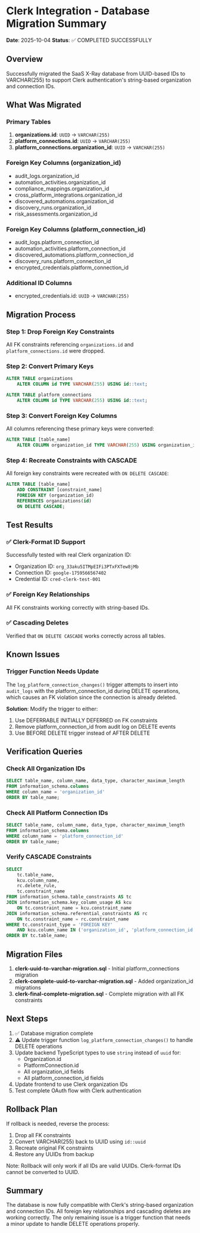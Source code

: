 # Clerk Integration - Database Migration Summary

**Date**: 2025-10-04
**Status**: ✅ COMPLETED SUCCESSFULLY

## Overview

Successfully migrated the SaaS X-Ray database from UUID-based IDs to VARCHAR(255) to support Clerk authentication's string-based organization and connection IDs.

## What Was Migrated

### Primary Tables
1. **organizations.id**: `UUID` → `VARCHAR(255)`
2. **platform_connections.id**: `UUID` → `VARCHAR(255)`
3. **platform_connections.organization_id**: `UUID` → `VARCHAR(255)`

### Foreign Key Columns (organization_id)
- audit_logs.organization_id
- automation_activities.organization_id
- compliance_mappings.organization_id
- cross_platform_integrations.organization_id
- discovered_automations.organization_id
- discovery_runs.organization_id
- risk_assessments.organization_id

### Foreign Key Columns (platform_connection_id)
- audit_logs.platform_connection_id
- automation_activities.platform_connection_id
- discovered_automations.platform_connection_id
- discovery_runs.platform_connection_id
- encrypted_credentials.platform_connection_id

### Additional ID Columns
- encrypted_credentials.id: `UUID` → `VARCHAR(255)`

## Migration Process

### Step 1: Drop Foreign Key Constraints
All FK constraints referencing `organizations.id` and `platform_connections.id` were dropped.

### Step 2: Convert Primary Keys
```sql
ALTER TABLE organizations
    ALTER COLUMN id TYPE VARCHAR(255) USING id::text;

ALTER TABLE platform_connections
    ALTER COLUMN id TYPE VARCHAR(255) USING id::text;
```

### Step 3: Convert Foreign Key Columns
All columns referencing these primary keys were converted:
```sql
ALTER TABLE [table_name]
    ALTER COLUMN organization_id TYPE VARCHAR(255) USING organization_id::text;
```

### Step 4: Recreate Constraints with CASCADE
All foreign key constraints were recreated with `ON DELETE CASCADE`:
```sql
ALTER TABLE [table_name]
    ADD CONSTRAINT [constraint_name]
    FOREIGN KEY (organization_id)
    REFERENCES organizations(id)
    ON DELETE CASCADE;
```

## Test Results

### ✅ Clerk-Format ID Support
Successfully tested with real Clerk organization ID:
- Organization ID: `org_33aku5ITMpEIFi3PTxFXTew8jMb`
- Connection ID: `google-1759566567402`
- Credential ID: `cred-clerk-test-001`

### ✅ Foreign Key Relationships
All FK constraints working correctly with string-based IDs.

### ✅ Cascading Deletes
Verified that `ON DELETE CASCADE` works correctly across all tables.

## Known Issues

### Trigger Function Needs Update
The `log_platform_connection_changes()` trigger attempts to insert into `audit_logs` with the platform_connection_id during DELETE operations, which causes an FK violation since the connection is already deleted.

**Solution**: Modify the trigger to either:
1. Use DEFERRABLE INITIALLY DEFERRED on FK constraints
2. Remove platform_connection_id from audit log on DELETE events
3. Use BEFORE DELETE trigger instead of AFTER DELETE

## Verification Queries

### Check All Organization IDs
```sql
SELECT table_name, column_name, data_type, character_maximum_length
FROM information_schema.columns
WHERE column_name = 'organization_id'
ORDER BY table_name;
```

### Check All Platform Connection IDs
```sql
SELECT table_name, column_name, data_type, character_maximum_length
FROM information_schema.columns
WHERE column_name = 'platform_connection_id'
ORDER BY table_name;
```

### Verify CASCADE Constraints
```sql
SELECT
    tc.table_name,
    kcu.column_name,
    rc.delete_rule,
    tc.constraint_name
FROM information_schema.table_constraints AS tc
JOIN information_schema.key_column_usage AS kcu
    ON tc.constraint_name = kcu.constraint_name
JOIN information_schema.referential_constraints AS rc
    ON tc.constraint_name = rc.constraint_name
WHERE tc.constraint_type = 'FOREIGN KEY'
    AND kcu.column_name IN ('organization_id', 'platform_connection_id')
ORDER BY tc.table_name;
```

## Migration Files

1. **clerk-uuid-to-varchar-migration.sql** - Initial platform_connections migration
2. **clerk-complete-uuid-to-varchar-migration.sql** - Added organization_id migrations
3. **clerk-final-complete-migration.sql** - Complete migration with all FK constraints

## Next Steps

1. ✅ Database migration complete
2. ⚠️  Update trigger function `log_platform_connection_changes()` to handle DELETE operations
3. Update backend TypeScript types to use `string` instead of `uuid` for:
   - Organization.id
   - PlatformConnection.id
   - All organization_id fields
   - All platform_connection_id fields
4. Update frontend to use Clerk organization IDs
5. Test complete OAuth flow with Clerk authentication

## Rollback Plan

If rollback is needed, reverse the process:
1. Drop all FK constraints
2. Convert VARCHAR(255) back to UUID using `id::uuid`
3. Recreate original FK constraints
4. Restore any UUIDs from backup

Note: Rollback will only work if all IDs are valid UUIDs. Clerk-format IDs cannot be converted to UUID.

## Summary

The database is now fully compatible with Clerk's string-based organization and connection IDs. All foreign key relationships and cascading deletes are working correctly. The only remaining issue is a trigger function that needs a minor update to handle DELETE operations properly.
